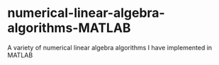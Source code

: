# numerical-linear-algebra-algorithms-MATLAB
A variety of numerical linear algebra algorithms I have implemented in MATLAB
